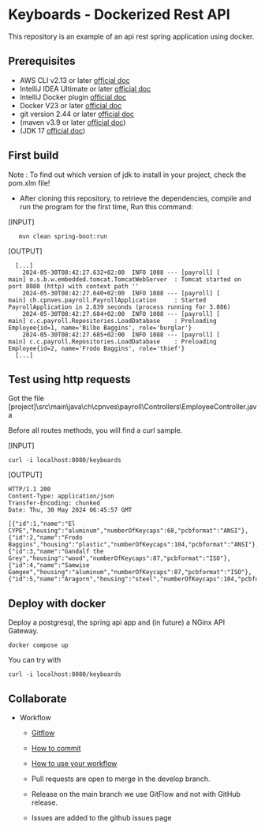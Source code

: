 # Keyboards - Dockerized Rest API

This repository is an example of an api rest spring application using docker.

## Prerequisites
* AWS CLI v2.13 or later [official doc](https://aws.amazon.com/cli/)
* IntelliJ IDEA Ultimate or later [official doc](https://www.jetbrains.com/idea/download/?section=windows)
* IntelliJ Docker plugin [official doc](https://plugins.jetbrains.com/plugin/7724-docker/versions#tabs)
* Docker V23 or later [official doc](https://www.docker.com/products/docker-desktop/)
* git version 2.44 or later [official doc](https://git-scm.com/)
* (maven v3.9 or later [official doc](https://maven.apache.org/download.cgi))
* (JDK 17 [official doc](https://www.oracle.com/java/technologies/downloads/))

## First build

Note : To find out which version of jdk to install in your project, check the pom.xlm file!

* After cloning this repository, to retrieve the dependencies, compile and run the program for the first time, Run this command:

[INPUT]
```
   mvn clean spring-boot:run
```

[OUTPUT]
```
  [...]
    2024-05-30T08:42:27.632+02:00  INFO 1088 --- [payroll] [           main] o.s.b.w.embedded.tomcat.TomcatWebServer  : Tomcat started on port 8080 (http) with context path ''
    2024-05-30T08:42:27.640+02:00  INFO 1088 --- [payroll] [           main] ch.cpnves.payroll.PayrollApplication     : Started PayrollApplication in 2.839 seconds (process running for 3.086)
    2024-05-30T08:42:27.684+02:00  INFO 1088 --- [payroll] [           main] c.c.payroll.Repositories.LoadDatabase    : Preloading Employee{id=1, name='Bilbo Baggins', role='burglar'}
    2024-05-30T08:42:27.685+02:00  INFO 1088 --- [payroll] [           main] c.c.payroll.Repositories.LoadDatabase    : Preloading Employee{id=2, name='Frodo Baggins', role='thief'}
  [...]
```

## Test using http requests

Got the file [project]\src\main\java\ch\cpnves\payroll\Controllers\EmployeeController.java

Before all routes methods, you will find a curl sample.

[INPUT]
```
curl -i localhost:8080/keyboards
````

[OUTPUT]
```
HTTP/1.1 200 
Content-Type: application/json
Transfer-Encoding: chunked
Date: Thu, 30 May 2024 06:45:57 GMT

[{"id":1,"name":"El CYPE","housing":"aluminum","numberOfKeycaps":68,"pcbformat":"ANSI"},{"id":2,"name":"Frodo Baggins","housing":"plastic","numberOfKeycaps":104,"pcbformat":"ANSI"},{"id":3,"name":"Gandalf the Grey","housing":"wood","numberOfKeycaps":87,"pcbformat":"ISO"},{"id":4,"name":"Samwise Gamgee","housing":"aluminum","numberOfKeycaps":87,"pcbformat":"ISO"},{"id":5,"name":"Aragorn","housing":"steel","numberOfKeycaps":104,"pcbformat":"ANSI"}]
```

## Deploy with docker
Deploy a postgresql, the spring api app and (in future) a NGinx API Gateway.
```
docker compose up
````
You can try with 
```
curl -i localhost:8080/keyboards
````

## Collaborate

* Workflow
    * [Gitflow](https://www.atlassian.com/fr/git/tutorials/comparing-workflows/gitflow-workflow#:~:text=Gitflow%20est%20l'un%20des,les%20hotfix%20vers%20la%20production.)
    * [How to commit](https://www.conventionalcommits.org/en/v1.0.0/)
    * [How to use your workflow](https://nvie.com/posts/a-successful-git-branching-model/)

    * Pull requests are open to merge in the develop branch.
    * Release on the main branch we use GitFlow and not with GitHub release.
    * Issues are added to the github issues page
